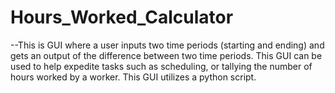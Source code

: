 # Hours_Worked_Calculator

--This is GUI where a user inputs two time periods (starting and ending) and gets an output of the difference between two time periods. This GUI can be used to help expedite tasks such as scheduling, or tallying the  number of hours worked by a worker. This GUI utilizes a python script. 
